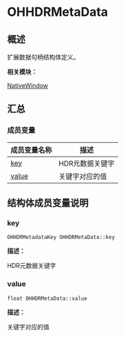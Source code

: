# OHHDRMetaData


## 概述

扩展数据句柄结构体定义。

**相关模块：**

[NativeWindow](_native_window.md)


## 汇总


### 成员变量

  | 成员变量名称 | 描述 | 
| -------- | -------- |
| [key](#key) | HDR元数据关键字 | 
| [value](#value) | 关键字对应的值 | 


## 结构体成员变量说明


### key

  
```
OHHDRMetadataKey OHHDRMetaData::key
```

**描述：**

HDR元数据关键字


### value

  
```
float OHHDRMetaData::value
```

**描述：**

关键字对应的值
